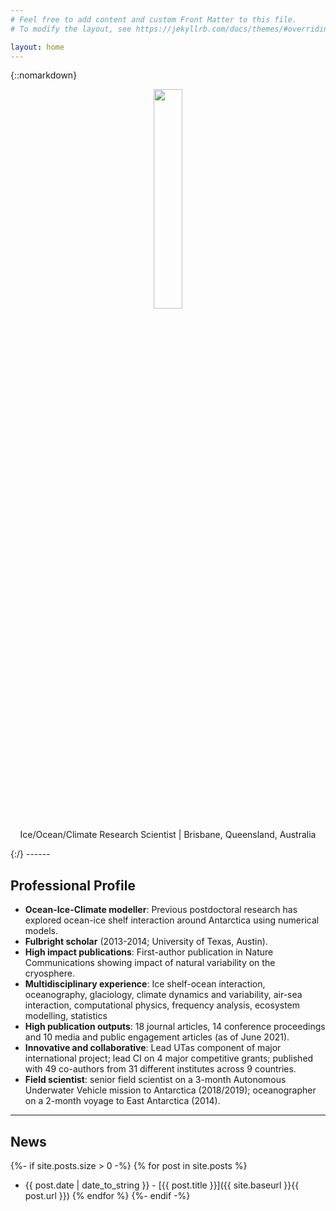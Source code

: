 ```yaml
---
# Feel free to add content and custom Front Matter to this file.
# To modify the layout, see https://jekyllrb.com/docs/themes/#overriding-theme-defaults

layout: home
---
```

{::nomarkdown}
<p align="center">
<img src="{{site.baseurl}}Profile_Pic.jpg" width="30%" height="30%"/>
</p>
<p align="center">
Ice/Ocean/Climate Research Scientist  |  Brisbane, Queensland, Australia
</p>
{:/}
------

## Professional Profile
* **Ocean-Ice-Climate modeller**: Previous postdoctoral research has explored ocean-ice shelf interaction around Antarctica using numerical models.
* **Fulbright scholar** (2013-2014; University of Texas, Austin).
* **High impact publications**: First-author publication in Nature Communications showing impact of natural variability on the cryosphere. 
* **Multidisciplinary experience**: Ice shelf-ocean interaction, oceanography, glaciology, climate dynamics and variability, air-sea interaction, computational physics, frequency analysis, ecosystem modelling, statistics
* **High publication outputs**: 18 journal articles, 14 conference proceedings and 10 media and public engagement articles (as of June 2021). 
* **Innovative and collaborative**: Lead UTas component of major international project; lead CI on 4 major competitive grants; published with 49 co-authors from 31 different institutes across 9 countries.
* **Field scientist**: senior field scientist on a 3-month Autonomous Underwater Vehicle mission to Antarctica (2018/2019); oceanographer on a 2-month voyage to East Antarctica (2014).

* * *

## News
{%- if site.posts.size > 0 -%}
{% for post in site.posts %}
   - {{ post.date | date_to_string }} - [{{ post.title }}]({{ site.baseurl }}{{ post.url }})
{% endfor %}
{%- endif -%}


